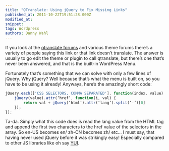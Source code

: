```yaml
---
title: "QTranslate: Using jQuery to Fix Missing Links"
published_at: 2011-10-22T19:51:28.000Z
modified_at: 
snippet: 
tags: Wordpress
authors: Danny Wahl
---
```


If you look at the [qtranslate forums](http://www.qianqin.de/qtranslate/) and
various theme forums there’s a variety of people saying this link or that link
doesn’t translate. The answer is usually to go edit the theme or plugin to call
qtranslate, but there’s one that’s never been answered, and that is the built-in
WordPress Menu.

Fortunately that’s something that we can solve with only a few lines of jQuery.
Why jQuery? Well because that’s what the menu is built on, so you have to be
using it already! Anyways, here’s the amazingly short code:

```javascript
jQuery.each(['CSS SELECTORS, COMMA SEPARATED'], function(index, value) {
    jQuery(value).attr(‘href’, function(i, val) {
        return val + jQuery(‘html’).attr(‘lang’).split(‘-’)[0]
    });
});
```

Ta-da. Simply what this code does is read the lang value from the HTML tag and
append the first two characters to the href value of the selectors in the array.
So en-US becomes en/ zh-CN becomes zh/ etc… I must say, that having never used
jQuery before it was strikingly easy! Especially compared to other JS libraries
like oh say [YUI](https://moodle.org/mod/forum/discuss.php?d=188627).
